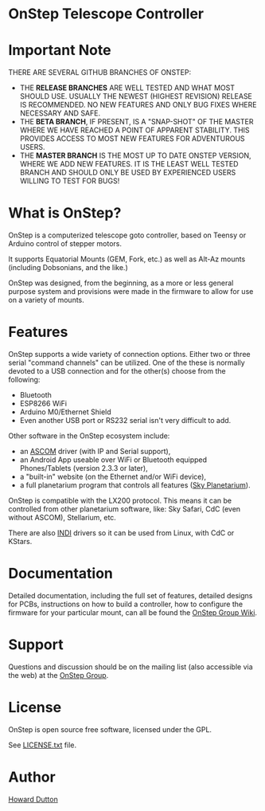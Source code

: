 OnStep Telescope Controller
===========================
# Important Note

THERE ARE SEVERAL GITHUB BRANCHES OF ONSTEP:
* THE **RELEASE BRANCHES** ARE WELL TESTED AND WHAT MOST SHOULD USE.  USUALLY THE NEWEST (HIGHEST REVISION) RELEASE IS RECOMMENDED.  NO NEW FEATURES AND ONLY BUG FIXES WHERE NECESSARY AND SAFE.
* THE **BETA BRANCH**, IF PRESENT, IS A "SNAP-SHOT" OF THE MASTER WHERE WE HAVE REACHED A POINT OF APPARENT STABILITY.  THIS PROVIDES ACCESS TO MOST NEW FEATURES FOR ADVENTUROUS USERS.
* THE **MASTER BRANCH** IS THE MOST UP TO DATE ONSTEP VERSION, WHERE WE ADD NEW FEATURES.  IT IS THE LEAST WELL TESTED BRANCH AND SHOULD ONLY BE USED BY EXPERIENCED USERS WILLING TO TEST FOR BUGS!

# What is OnStep?
OnStep is a computerized telescope goto controller, based on Teensy or
Arduino control of stepper motors.

It supports Equatorial Mounts (GEM, Fork, etc.) as well as Alt-Az mounts
(including Dobsonians, and the like.)

OnStep was designed, from the beginning, as a more or less general purpose
system and provisions were made in the firmware to allow for use on a variety
of mounts.

# Features
OnStep supports a wide variety of connection options.  Either two or three serial
"command channels" can be utilized. One of the these is normally devoted to a USB
connection and for the other(s) choose from the following:

* Bluetooth
* ESP8266 WiFi
* Arduino M0/Ethernet Shield
* Even another USB port or RS232 serial isn't very difficult to add.

Other software in the OnStep ecosystem include:

* an [ASCOM](http://ascom-standards.org/) driver (with IP and Serial support),
* an Android App useable over WiFi or Bluetooth equipped Phones/Tablets
  (version 2.3.3 or later),
* a "built-in" website (on the Ethernet and/or WiFi device),
* a full planetarium program that controls all features ([Sky Planetarium](http://stellarjourney.com/index.php?r=site/software_sky)).

OnStep is compatible with the LX200 protocol. This means it can be controlled
from other planetarium software, like: Sky Safari, CdC (even without ASCOM),
Stellarium, etc.

There are also [INDI](http://www.indilib.org/about.html) drivers so it can be used from Linux, with CdC or KStars.

# Documentation
Detailed documentation, including the full set of features, detailed designs for
PCBs, instructions on how to build a controller, how to configure the firmware
for your particular mount, can all be found the [OnStep Group Wiki](https://groups.io/g/onstep/wiki/home).

# Support
Questions and discussion should be on the mailing list (also accessible via the
web) at the [OnStep Group](https://groups.io/g/onstep/).

# License
OnStep is open source free software, licensed under the GPL.

See [LICENSE.txt](./LICENSE.txt) file.

# Author
[Howard Dutton](http://www.stellarjourney.com)
